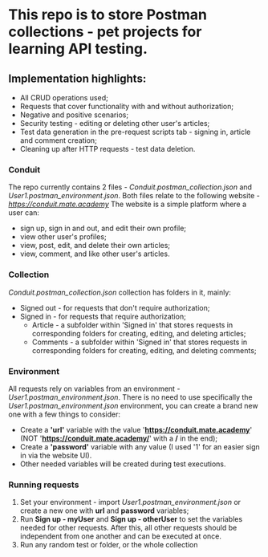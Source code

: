 # This repo is to store Postman collections - pet projects for learning API testing.

## Implementation highlights:
- All CRUD operations used;
- Requests that cover functionality with and without authorization;
- Negative and positive scenarios;
- Security testing - editing or deleting other user's articles;
- Test data generation in the pre-request scripts tab - signing in, article and comment creation;
- Cleaning up after HTTP requests - test data deletion.

### Conduit
The repo currently contains 2 files - *Conduit.postman_collection.json* and *User1.postman_environment.json*.
Both files relate to the following website - *https://conduit.mate.academy*
The website is a simple platform where a user can:
- sign up, sign in and out, and edit their own profile;
- view other user's profiles;
- view, post, edit, and delete their own articles;
- view, comment, and like other user's articles.

### Collection
*Conduit.postman_collection.json* collection has folders in it, mainly:
- Signed out - for requests that don't require authorization;
- Signed in - for requests that require authorization;
  - Article - a subfolder within 'Signed in' that stores requests in corresponding folders for creating, editing, and deleting articles;
  - Comments - a subfolder within 'Signed in' that stores requests in corresponding folders for creating, editing, and deleting comments;

### Environment
All requests rely on variables from an environment - *User1.postman_environment.json*.
There is no need to use specifically the *User1.postman_environment.json* environment, you can create a brand new one with a few things to consider:
- Create a **'url'** variable with the value '**https://conduit.mate.academy**' (NOT '**https://conduit.mate.academy/**' with a **/** in the end);
- Create a **'password'** variable with any value (I used '1' for an easier sign in via the website UI).
- Other needed variables will be created during test executions.

### Running requests
1. Set your environment - import *User1.postman_environment.json* or create a new one with **url** and **password** variables;
2. Run **Sign up - myUser** and **Sign up - otherUser** to set the variables needed for other requests.
After this, all other requests should be independent from one another and can be executed at once.
3. Run any random test or folder, or the whole collection

